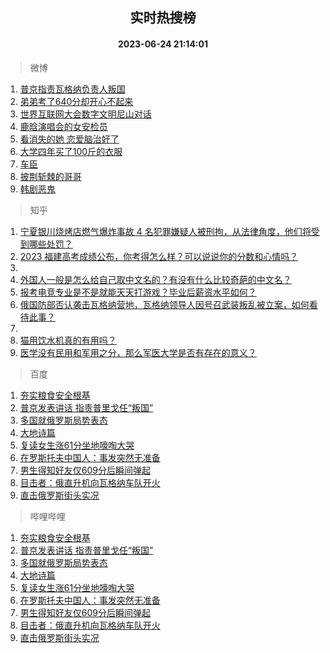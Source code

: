 <div align="center"><h2>实时热搜榜</h2><h4>2023-06-24 21:14:01</h4></div>

> 微博  

1. [普京指责瓦格纳负责人叛国](https://s.weibo.com/weibo?q=%23%E6%99%AE%E4%BA%AC%E6%8C%87%E8%B4%A3%E7%93%A6%E6%A0%BC%E7%BA%B3%E8%B4%9F%E8%B4%A3%E4%BA%BA%E5%8F%9B%E5%9B%BD%23&t=31&band_rank=1&Refer=top)<br />
2. [弟弟考了640分却开心不起来](https://s.weibo.com/weibo?q=%23%E5%BC%9F%E5%BC%9F%E8%80%83%E4%BA%86640%E5%88%86%E5%8D%B4%E5%BC%80%E5%BF%83%E4%B8%8D%E8%B5%B7%E6%9D%A5%23&t=31&band_rank=2&Refer=top)<br />
3. [世界互联网大会数字文明尼山对话](https://s.weibo.com/weibo?q=%23%E4%B8%96%E7%95%8C%E4%BA%92%E8%81%94%E7%BD%91%E5%A4%A7%E4%BC%9A%E6%95%B0%E5%AD%97%E6%96%87%E6%98%8E%E5%B0%BC%E5%B1%B1%E5%AF%B9%E8%AF%9D%23&t=31&band_rank=3&Refer=top)<br />
4. [鹿晗演唱会的女安检员](https://s.weibo.com/weibo?q=%23%E9%B9%BF%E6%99%97%E6%BC%94%E5%94%B1%E4%BC%9A%E7%9A%84%E5%A5%B3%E5%AE%89%E6%A3%80%E5%91%98%23&t=31&band_rank=4&Refer=top)<br />
5. [看消失的她 恋爱脑治好了](https://s.weibo.com/weibo?q=%E7%9C%8B%E6%B6%88%E5%A4%B1%E7%9A%84%E5%A5%B9%20%E6%81%8B%E7%88%B1%E8%84%91%E6%B2%BB%E5%A5%BD%E4%BA%86&t=31&band_rank=5&Refer=top)<br />
6. [大学四年买了100斤的衣服](https://s.weibo.com/weibo?q=%23%E5%A4%A7%E5%AD%A6%E5%9B%9B%E5%B9%B4%E4%B9%B0%E4%BA%86100%E6%96%A4%E7%9A%84%E8%A1%A3%E6%9C%8D%23&t=31&band_rank=6&Refer=top)<br />
7. [车臣](https://s.weibo.com/weibo?q=%E8%BD%A6%E8%87%A3&t=31&band_rank=7&Refer=top)<br />
8. [披荆斩棘的哥哥](https://s.weibo.com/weibo?q=%E6%8A%AB%E8%8D%86%E6%96%A9%E6%A3%98%E7%9A%84%E5%93%A5%E5%93%A5&t=31&band_rank=8&Refer=top)<br />
9. [韩剧恶鬼](https://s.weibo.com/weibo?q=%E9%9F%A9%E5%89%A7%E6%81%B6%E9%AC%BC&t=31&band_rank=9&Refer=top)<br />

> 知乎  

1. [宁夏银川烧烤店燃气爆炸事故 4 名犯罪嫌疑人被刑拘，从法律角度，他们将受到哪些处罚？](https://www.zhihu.com/question/608287472)<br />
2. [2023 福建高考成绩公布，你考得怎么样？可以说说你的分数和心情吗？](https://www.zhihu.com/question/607974295)<br />
3. []()<br />
4. [外国人一般是怎么给自己取中文名的？有没有什么比较奇葩的中文名？](https://www.zhihu.com/question/26546359)<br />
5. [报考电竞专业是不是就能天天打游戏？毕业后薪资水平如何？](https://www.zhihu.com/theater/93769)<br />
6. [俄国防部否认袭击瓦格纳营地，瓦格纳领导人因号召武装叛乱被立案，如何看待此事？](https://www.zhihu.com/question/608218892)<br />
7. []()<br />
8. [猫用饮水机真的有用吗？](https://www.zhihu.com/question/314321800)<br />
9. [医学没有民用和军用之分，那么军医大学是否有存在的意义？](https://www.zhihu.com/question/607620757)<br />

> 百度  

1. [夯实粮食安全根基](https://www.baidu.com/s?wd=%E5%A4%AF%E5%AE%9E%E7%B2%AE%E9%A3%9F%E5%AE%89%E5%85%A8%E6%A0%B9%E5%9F%BA&sa=fyb_news&rsv_dl=fyb_news)<br />
2. [普京发表讲话 指责普里戈任“叛国”](https://www.baidu.com/s?wd=%E6%99%AE%E4%BA%AC%E5%8F%91%E8%A1%A8%E8%AE%B2%E8%AF%9D+%E6%8C%87%E8%B4%A3%E6%99%AE%E9%87%8C%E6%88%88%E4%BB%BB%E2%80%9C%E5%8F%9B%E5%9B%BD%E2%80%9D&sa=fyb_news&rsv_dl=fyb_news)<br />
3. [多国就俄罗斯局势表态](https://www.baidu.com/s?wd=%E5%A4%9A%E5%9B%BD%E5%B0%B1%E4%BF%84%E7%BD%97%E6%96%AF%E5%B1%80%E5%8A%BF%E8%A1%A8%E6%80%81&sa=fyb_news&rsv_dl=fyb_news)<br />
4. [大地诗篇](https://www.baidu.com/s?wd=%E5%A4%A7%E5%9C%B0%E8%AF%97%E7%AF%87&sa=fyb_news&rsv_dl=fyb_news)<br />
5. [复读女生涨61分坐地嚎啕大哭](https://www.baidu.com/s?wd=%E5%A4%8D%E8%AF%BB%E5%A5%B3%E7%94%9F%E6%B6%A861%E5%88%86%E5%9D%90%E5%9C%B0%E5%9A%8E%E5%95%95%E5%A4%A7%E5%93%AD&sa=fyb_news&rsv_dl=fyb_news)<br />
6. [在罗斯托夫中国人：事发突然无准备](https://www.baidu.com/s?wd=%E5%9C%A8%E7%BD%97%E6%96%AF%E6%89%98%E5%A4%AB%E4%B8%AD%E5%9B%BD%E4%BA%BA%EF%BC%9A%E4%BA%8B%E5%8F%91%E7%AA%81%E7%84%B6%E6%97%A0%E5%87%86%E5%A4%87&sa=fyb_news&rsv_dl=fyb_news)<br />
7. [男生得知好友仅609分后瞬间弹起](https://www.baidu.com/s?wd=%E7%94%B7%E7%94%9F%E5%BE%97%E7%9F%A5%E5%A5%BD%E5%8F%8B%E4%BB%85609%E5%88%86%E5%90%8E%E7%9E%AC%E9%97%B4%E5%BC%B9%E8%B5%B7&sa=fyb_news&rsv_dl=fyb_news)<br />
8. [目击者：俄直升机向瓦格纳车队开火](https://www.baidu.com/s?wd=%E7%9B%AE%E5%87%BB%E8%80%85%EF%BC%9A%E4%BF%84%E7%9B%B4%E5%8D%87%E6%9C%BA%E5%90%91%E7%93%A6%E6%A0%BC%E7%BA%B3%E8%BD%A6%E9%98%9F%E5%BC%80%E7%81%AB&sa=fyb_news&rsv_dl=fyb_news)<br />
9. [直击俄罗斯街头实况](https://www.baidu.com/s?wd=%E7%9B%B4%E5%87%BB%E4%BF%84%E7%BD%97%E6%96%AF%E8%A1%97%E5%A4%B4%E5%AE%9E%E5%86%B5&sa=fyb_news&rsv_dl=fyb_news)<br />

> 哔哩哔哩  

1. [夯实粮食安全根基](https://www.baidu.com/s?wd=%E5%A4%AF%E5%AE%9E%E7%B2%AE%E9%A3%9F%E5%AE%89%E5%85%A8%E6%A0%B9%E5%9F%BA&sa=fyb_news&rsv_dl=fyb_news)<br />
2. [普京发表讲话 指责普里戈任“叛国”](https://www.baidu.com/s?wd=%E6%99%AE%E4%BA%AC%E5%8F%91%E8%A1%A8%E8%AE%B2%E8%AF%9D+%E6%8C%87%E8%B4%A3%E6%99%AE%E9%87%8C%E6%88%88%E4%BB%BB%E2%80%9C%E5%8F%9B%E5%9B%BD%E2%80%9D&sa=fyb_news&rsv_dl=fyb_news)<br />
3. [多国就俄罗斯局势表态](https://www.baidu.com/s?wd=%E5%A4%9A%E5%9B%BD%E5%B0%B1%E4%BF%84%E7%BD%97%E6%96%AF%E5%B1%80%E5%8A%BF%E8%A1%A8%E6%80%81&sa=fyb_news&rsv_dl=fyb_news)<br />
4. [大地诗篇](https://www.baidu.com/s?wd=%E5%A4%A7%E5%9C%B0%E8%AF%97%E7%AF%87&sa=fyb_news&rsv_dl=fyb_news)<br />
5. [复读女生涨61分坐地嚎啕大哭](https://www.baidu.com/s?wd=%E5%A4%8D%E8%AF%BB%E5%A5%B3%E7%94%9F%E6%B6%A861%E5%88%86%E5%9D%90%E5%9C%B0%E5%9A%8E%E5%95%95%E5%A4%A7%E5%93%AD&sa=fyb_news&rsv_dl=fyb_news)<br />
6. [在罗斯托夫中国人：事发突然无准备](https://www.baidu.com/s?wd=%E5%9C%A8%E7%BD%97%E6%96%AF%E6%89%98%E5%A4%AB%E4%B8%AD%E5%9B%BD%E4%BA%BA%EF%BC%9A%E4%BA%8B%E5%8F%91%E7%AA%81%E7%84%B6%E6%97%A0%E5%87%86%E5%A4%87&sa=fyb_news&rsv_dl=fyb_news)<br />
7. [男生得知好友仅609分后瞬间弹起](https://www.baidu.com/s?wd=%E7%94%B7%E7%94%9F%E5%BE%97%E7%9F%A5%E5%A5%BD%E5%8F%8B%E4%BB%85609%E5%88%86%E5%90%8E%E7%9E%AC%E9%97%B4%E5%BC%B9%E8%B5%B7&sa=fyb_news&rsv_dl=fyb_news)<br />
8. [目击者：俄直升机向瓦格纳车队开火](https://www.baidu.com/s?wd=%E7%9B%AE%E5%87%BB%E8%80%85%EF%BC%9A%E4%BF%84%E7%9B%B4%E5%8D%87%E6%9C%BA%E5%90%91%E7%93%A6%E6%A0%BC%E7%BA%B3%E8%BD%A6%E9%98%9F%E5%BC%80%E7%81%AB&sa=fyb_news&rsv_dl=fyb_news)<br />
9. [直击俄罗斯街头实况](https://www.baidu.com/s?wd=%E7%9B%B4%E5%87%BB%E4%BF%84%E7%BD%97%E6%96%AF%E8%A1%97%E5%A4%B4%E5%AE%9E%E5%86%B5&sa=fyb_news&rsv_dl=fyb_news)<br />
